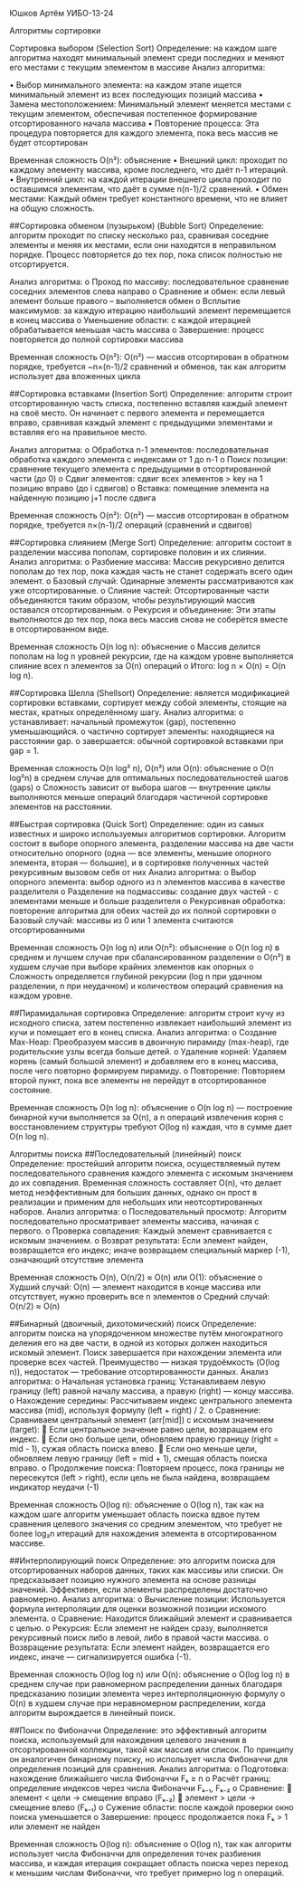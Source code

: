 Юшков Артём УИБО-13-24
	
Алгоритмы сортировки
	
Сортировка выбором (Selection Sort)	
Определение: на каждом шаге алгоритма находят минимальный элемент среди последних и меняют его местами с текущим элементом в массиве
Анализ алгоритма:

• Выбор минимального элемента: на каждом этапе ищется минимальный элемент из всех последующих позиций массива
• Замена местоположением: Минимальный элемент меняется местами с текущим элементом, обеспечивая постепенное формирование отсортированного начала массива
• Повторение процесса: Эта процедура повторяется для каждого элемента, пока весь массив не будет отсортирован

Временная сложность O(n²): объяснение
•	Внешний цикл: проходит по каждому элементу массива, кроме последнего, что даёт n-1 итераций.
•	Внутренний цикл: на каждой итерации внешнего цикла проходит по оставшимся элементам, что даёт в сумме n(n-1)/2 сравнений.
•	Обмен местами: Каждый обмен требует константного времени, что не влияет на общую сложность.


##Сортировка обменом (пузырьком) (Bubble Sort)
Определение: алгоритм проходит по списку несколько раз, сравнивая соседние элементы и меняя их местами, если они находятся в неправильном порядке. Процесс повторяется до тех пор, пока список полностью не отсортируется.

Анализ алгоритма:
o	Проход по массиву: последовательное сравнение соседних элементов слева направо
o	Сравнение и обмен: если левый элемент больше правого – выполняется обмен
o	Всплытие максимумов: за каждую итерацию наибольший элемент перемещается в конец массива
o	Уменьшение области: с каждой итерацией обрабатывается меньшая часть массива
o	Завершение: процесс повторяется до полной сортировки массива

Временная сложность O(n²): O(n²) — массив отсортирован в обратном порядке, требуется ~n×(n-1)/2 сравнений и обменов, так как алгоритм использует два вложенных цикла


##Сортировка вставками (Insertion Sort)
Определение: алгоритм строит отсортированную часть списка, постепенно вставляя каждый элемент на своё место. Он начинает с первого элемента и перемещается вправо, сравнивая каждый элемент с предыдущими элементами и вставляя его на правильное место.

Анализ алгоритма:
o	Обработка n-1 элементов: последовательная обработка каждого элемента с индексами от 1 до n-1
o	Поиск позиции: сравнение текущего элемента с предыдущими в отсортированной части (до 0)
o	Сдвиг элементов: сдвиг всех элементов > key на 1 позицию вправо (до i сдвигов)
o	Вставка: помещение элемента на найденную позицию j+1 после сдвига

Временная сложность O(n²): O(n²) — массив отсортирован в обратном порядке, требуется n×(n-1)/2 операций (сравнений и сдвигов)



##Сортировка слиянием (Merge Sort)
Определение: алгоритм состоит в разделении массива пополам, сортировке половин и их слиянии.
Анализ алгоритма:
o	Разбиение массива: Массив рекурсивно делится пополам до тех пор, пока каждая часть не станет содержать всего один элемент.
o	Базовый случай: Одинарные элементы рассматриваются как уже отсортированные.
o	Слияние частей: Отсортированные части объединяются таким образом, чтобы результирующий массив оставался отсортированным.
o	Рекурсия и объединение: Эти этапы выполняются до тех пор, пока весь массив снова не соберётся вместе в отсортированном виде.

Временная сложность O(n log n): объяснение
o	Массив делится пополам на log n уровней рекурсии, где на каждом уровне выполняется слияние всех n элементов за O(n) операций
o	Итого: log n × O(n) = O(n log n).



##Сортировка Шелла (Shellsort)
Определение: является модификацией сортировки вставками, сортирует между собой элементы, стоящие на местах, кратных определённому шагу.
Анализ алгоритма:
o устанавливает: начальный промежуток (gap), постепенно уменьшающийся.
o частично сортирует элементы: находящиеся на расстоянии gap.
o завершается: обычной сортировкой вставками при gap = 1.

Временная сложность O(n log² n), O(n²) или O(n): объяснение
o	O(n log²n) в среднем случае для оптимальных последовательностей шагов (gaps)
o	Сложность зависит от выбора шагов — внутренние циклы выполняются меньше операций благодаря частичной сортировке элементов на расстоянии.



##Быстрая сортировка (Quick Sort)
Определение: один из самых известных и широко используемых алгоритмов сортировки. Алгоритм состоит в выборе опорного элемента, разделении массива на две части относительно опорного (одна — все элементы, меньшие опорного элемента, вторая — большие), и в сортировке полученных частей рекурсивным вызовом себя от них
Анализ алгоритма:
o	Выбор опорного элемента: выбор одного из n элементов массива в качестве разделителя
o	Разделение на подмассивы: создание двух частей - с элементами меньше и больше разделителя
o	Рекурсивная обработка: повторение алгоритма для обеих частей до их полной сортировки
o	Базовый случай: массивы из 0 или 1 элемента считаются отсортированными

Временная сложность O(n log n) или O(n²): объяснение
o	O(n log n) в среднем и лучшем случае при сбалансированном разделении
o	O(n²) в худшем случае при выборе крайних элементов как опорных
o	Сложность определяется глубиной рекурсии (log n при удачном разделении, n при неудачном) и количеством операций сравнения на каждом уровне.



##Пирамидальная сортировка
Определение: алгоритм строит кучу из исходного списка, затем постепенно извлекает наибольший элемент из кучи и помещает его в конец списка.
Анализ алгоритма:
o	Создание Max-Heap: Преобразуем массив в двоичную пирамиду (max-heap), где родительские узлы всегда больше детей.
o	Удаление корней: Удаляем корень (самый большой элемент) и добавляем его в конец массива, после чего повторно формируем пирамиду.
o	Повторение: Повторяем второй пункт, пока все элементы не перейдут в отсортированное состояние.

Временная сложность O(n log n): объяснение
o	O(n log n) — построение бинарной кучи выполняется за O(n), а n операций извлечения корня с восстановлением структуры требуют O(log n) каждая, что в сумме дает O(n log n).





Алгоритмы поиска
##Последовательный (линейный) поиск
Определение: простейший алгоритм поиска, осуществляемый путем последовательного сравнения каждого элемента с искомым значением до их совпадения. Временная сложность составляет O(n), что делает метод неэффективным для больших данных, однако он прост в реализации и применим для небольших или неотсортированных наборов.
Анализ алгоритма:
o	Последовательный просмотр: Алгоритм последовательно просматривает элементы массива, начиная с первого.
o	Проверка совпадения: Каждый элемент сравнивается с искомым значением.
o	Возврат результата: Если элемент найден, возвращается его индекс; иначе возвращаем специальный маркер (-1), означающий отсутствие элемента

Временная сложность O(n), O(n/2) ≈ O(n) или O(1): объяснение
o	Худший случай: O(n) — элемент находится в конце массива или отсутствует, нужно проверить все n элементов
o	Средний случай: O(n/2) ≈ O(n)




##Бинарный (двоичный, дихотомический) поиск
Определение: алгоритм поиска на упорядоченном множестве путём многократного деления его на две части, в одной из которых должен находиться искомый элемент. Поиск завершается при нахождении элемента или проверке всех частей. Преимущество — низкая трудоёмкость (O(log n)), недостаток — требование отсортированности данных.
Анализ алгоритма:
o	Начальная установка границ: Устанавливаем левую границу (left) равной началу массива, а правую (right) — концу массива.
o	Нахождение середины: Рассчитываем индекс центрального элемента массива (mid), используя формулу (left + right) / 2.
o	Сравнение: Сравниваем центральный элемент (arr[mid]) с искомым значением (target):
	Если центральное значение равно цели, возвращаем его индекс.
	Если оно больше цели, обновляем правую границу (right = mid - 1), сужая область поиска влево.
	Если оно меньше цели, обновляем левую границу (left = mid + 1), смещая область поиска вправо.
o	Продолжение поиска: Повторяем процесс, пока границы не пересекутся (left > right), если цель не была найдена, возвращаем индикатор неудачи (-1)

Временная сложность O(log n): объяснение
o	O(log n), так как на каждом шаге алгоритм уменьшает область поиска вдвое путем сравнения целевого значения со средним элементом, что требует не более log₂n итераций для нахождения элемента в отсортированном массиве.



##Интерполирующий поиск
Определение: это алгоритм поиска для отсортированных наборов данных, таких как массивы или списки. Он предсказывает позицию нужного элемента на основе разницы значений. Эффективен, если элементы распределены достаточно равномерно.
Анализ алгоритма:
o	Вычисление позиции: Используется формула интерполяции для оценки возможной позиции искомого элемента.
o	Сравнение: Находится ближайший элемент и сравнивается с целью.
o	Рекурсия: Если элемент не найден сразу, выполняется рекурсивный поиск либо в левой, либо в правой части массива.
o	Возвращение результата: Если элемент найден, возвращается его индекс, иначе — сигнализируется ошибка (-1).

Временная сложность O(log log n) или O(n): объяснение
o	O(log log n) в среднем случае при равномерном распределении данных благодаря предсказанию позиции элемента через интерполяционную формулу
o	O(n) в худшем случае при неравномерном распределении, когда алгоритм вырождается в линейный поиск.

##Поиск по Фибоначчи
Определение: это эффективный алгоритм поиска, используемый для нахождения целевого значения в отсортированной коллекции, такой как массив или список. По принципу он аналогичен бинарному поиску, но использует числа Фибоначчи для определения позиций для сравнения.
Анализ алгоритма:
o	Подготовка: нахождение ближайшего числа Фибоначчи Fₖ ≥ n
o	Расчёт границ: определение индексов через числа Фибоначчи Fₖ₋₁, Fₖ₋₂
o	Сравнение:
	элемент < цели → смещение вправо (Fₖ₋₂)
	элемент > цели → смещение влево (Fₖ₋₁)
o	Сужение области: после каждой проверки окно поиска уменьшается
o	Завершение: процесс продолжается пока Fₖ > 1 или элемент не найден

Временная сложность O(log n): объяснение
o	O(log n), так как алгоритм использует числа Фибоначчи для определения точек разбиения массива, и каждая итерация сокращает область поиска через переход к меньшим числам Фибоначчи, что требует примерно log n операций.




